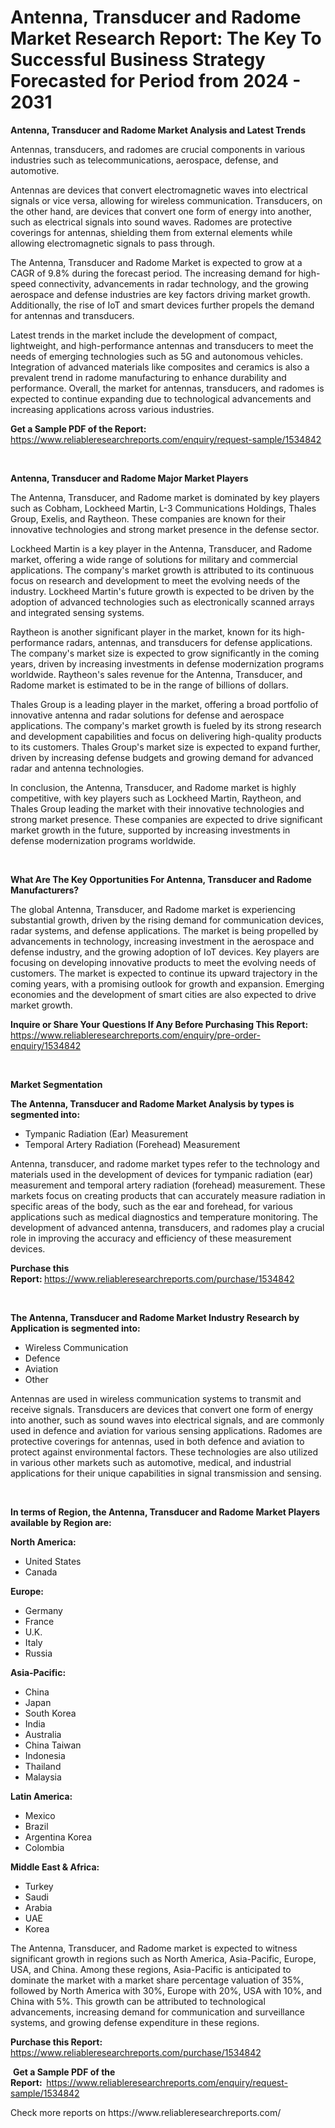 <p><h1>Antenna, Transducer and Radome Market Research Report: The Key To Successful Business Strategy Forecasted for Period from 2024 - 2031</h1></p><p><strong>Antenna, Transducer and Radome Market Analysis and Latest Trends</strong></p>
<p><p>Antennas, transducers, and radomes are crucial components in various industries such as telecommunications, aerospace, defense, and automotive. </p><p>Antennas are devices that convert electromagnetic waves into electrical signals or vice versa, allowing for wireless communication. Transducers, on the other hand, are devices that convert one form of energy into another, such as electrical signals into sound waves. Radomes are protective coverings for antennas, shielding them from external elements while allowing electromagnetic signals to pass through.</p><p>The Antenna, Transducer and Radome Market is expected to grow at a CAGR of 9.8% during the forecast period. The increasing demand for high-speed connectivity, advancements in radar technology, and the growing aerospace and defense industries are key factors driving market growth. Additionally, the rise of IoT and smart devices further propels the demand for antennas and transducers. </p><p>Latest trends in the market include the development of compact, lightweight, and high-performance antennas and transducers to meet the needs of emerging technologies such as 5G and autonomous vehicles. Integration of advanced materials like composites and ceramics is also a prevalent trend in radome manufacturing to enhance durability and performance. Overall, the market for antennas, transducers, and radomes is expected to continue expanding due to technological advancements and increasing applications across various industries.</p></p>
<p><strong>Get a Sample PDF of the Report:&nbsp;</strong> <a href="https://www.reliableresearchreports.com/enquiry/request-sample/1534842">https://www.reliableresearchreports.com/enquiry/request-sample/1534842</a></p>
<p>&nbsp;</p>
<p><strong>Antenna, Transducer and Radome Major Market Players</strong></p>
<p><p>The Antenna, Transducer, and Radome market is dominated by key players such as Cobham, Lockheed Martin, L-3 Communications Holdings, Thales Group, Exelis, and Raytheon. These companies are known for their innovative technologies and strong market presence in the defense sector.</p><p>Lockheed Martin is a key player in the Antenna, Transducer, and Radome market, offering a wide range of solutions for military and commercial applications. The company's market growth is attributed to its continuous focus on research and development to meet the evolving needs of the industry. Lockheed Martin's future growth is expected to be driven by the adoption of advanced technologies such as electronically scanned arrays and integrated sensing systems.</p><p>Raytheon is another significant player in the market, known for its high-performance radars, antennas, and transducers for defense applications. The company's market size is expected to grow significantly in the coming years, driven by increasing investments in defense modernization programs worldwide. Raytheon's sales revenue for the Antenna, Transducer, and Radome market is estimated to be in the range of billions of dollars.</p><p>Thales Group is a leading player in the market, offering a broad portfolio of innovative antenna and radar solutions for defense and aerospace applications. The company's market growth is fueled by its strong research and development capabilities and focus on delivering high-quality products to its customers. Thales Group's market size is expected to expand further, driven by increasing defense budgets and growing demand for advanced radar and antenna technologies.</p><p>In conclusion, the Antenna, Transducer, and Radome market is highly competitive, with key players such as Lockheed Martin, Raytheon, and Thales Group leading the market with their innovative technologies and strong market presence. These companies are expected to drive significant market growth in the future, supported by increasing investments in defense modernization programs worldwide.</p></p>
<p>&nbsp;</p>
<p><strong>What Are The Key Opportunities For Antenna, Transducer and Radome Manufacturers?</strong></p>
<p><p>The global Antenna, Transducer, and Radome market is experiencing substantial growth, driven by the rising demand for communication devices, radar systems, and defense applications. The market is being propelled by advancements in technology, increasing investment in the aerospace and defense industry, and the growing adoption of IoT devices. Key players are focusing on developing innovative products to meet the evolving needs of customers. The market is expected to continue its upward trajectory in the coming years, with a promising outlook for growth and expansion. Emerging economies and the development of smart cities are also expected to drive market growth.</p></p>
<p><strong>Inquire or Share Your Questions If Any Before Purchasing This Report:</strong> <a href="https://www.reliableresearchreports.com/enquiry/pre-order-enquiry/1534842">https://www.reliableresearchreports.com/enquiry/pre-order-enquiry/1534842</a></p>
<p>&nbsp;</p>
<p><strong>Market Segmentation</strong></p>
<p><strong>The Antenna, Transducer and Radome Market Analysis by types is segmented into:</strong></p>
<p><ul><li>Tympanic Radiation (Ear) Measurement</li><li>Temporal Artery Radiation (Forehead) Measurement</li></ul></p>
<p><p>Antenna, transducer, and radome market types refer to the technology and materials used in the development of devices for tympanic radiation (ear) measurement and temporal artery radiation (forehead) measurement. These markets focus on creating products that can accurately measure radiation in specific areas of the body, such as the ear and forehead, for various applications such as medical diagnostics and temperature monitoring. The development of advanced antenna, transducers, and radomes play a crucial role in improving the accuracy and efficiency of these measurement devices.</p></p>
<p><strong>Purchase this Report:&nbsp;</strong><a href="https://www.reliableresearchreports.com/purchase/1534842">https://www.reliableresearchreports.com/purchase/1534842</a></p>
<p>&nbsp;</p>
<p><strong>The Antenna, Transducer and Radome Market Industry Research by Application is segmented into:</strong></p>
<p><ul><li>Wireless Communication</li><li>Defence</li><li>Aviation</li><li>Other</li></ul></p>
<p><p>Antennas are used in wireless communication systems to transmit and receive signals. Transducers are devices that convert one form of energy into another, such as sound waves into electrical signals, and are commonly used in defence and aviation for various sensing applications. Radomes are protective coverings for antennas, used in both defence and aviation to protect against environmental factors. These technologies are also utilized in various other markets such as automotive, medical, and industrial applications for their unique capabilities in signal transmission and sensing.</p></p>
<p>&nbsp;</p>
<p><strong>In terms of Region, the Antenna, Transducer and Radome Market Players available by Region are:</strong></p>
<p>
    <p> <strong> North America: </strong>
        <ul>
            <li>United States</li>
            <li>Canada</li>
        </ul>
        </p> 
    <p> <strong> Europe: </strong>
        <ul>
            <li>Germany</li>
            <li>France</li>
            <li>U.K.</li>
            <li>Italy</li>
            <li>Russia</li>
        </ul>
        </p> 
    <p> <strong> Asia-Pacific: </strong>
        <ul>
            <li>China</li>
            <li>Japan</li>
            <li>South Korea</li>
            <li>India</li>
            <li>Australia</li>
            <li>China Taiwan</li>
            <li>Indonesia</li>
            <li>Thailand</li>
            <li>Malaysia</li>
        </ul>
        </p> 
    <p> <strong> Latin America: </strong>
        <ul>
            <li>Mexico</li>
            <li>Brazil</li>
            <li>Argentina Korea</li>
            <li>Colombia</li>
        </ul>
        </p> 
    <p> <strong> Middle East & Africa: </strong>
        <ul>
            <li>Turkey</li>
            <li>Saudi</li>
            <li>Arabia</li>
            <li>UAE</li>
            <li>Korea</li>
        </ul>
    </p>
    </p>
<p><p>The Antenna, Transducer, and Radome market is expected to witness significant growth in regions such as North America, Asia-Pacific, Europe, USA, and China. Among these regions, Asia-Pacific is anticipated to dominate the market with a market share percentage valuation of 35%, followed by North America with 30%, Europe with 20%, USA with 10%, and China with 5%. This growth can be attributed to technological advancements, increasing demand for communication and surveillance systems, and growing defense expenditure in these regions.</p></p>
<p><strong>Purchase this Report: </strong><a href="https://www.reliableresearchreports.com/purchase/1534842">https://www.reliableresearchreports.com/purchase/1534842</a></p>
<p>&nbsp;<strong>Get a Sample PDF of the Report:&nbsp;&nbsp;</strong><a href="https://www.reliableresearchreports.com/enquiry/request-sample/1534842">https://www.reliableresearchreports.com/enquiry/request-sample/1534842</a></p>
<p><strong></strong></p>
<p>Check more reports on https://www.reliableresearchreports.com/</p>